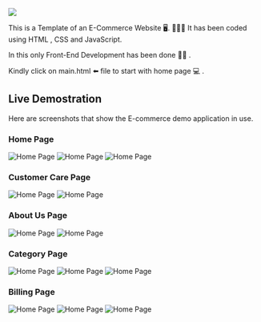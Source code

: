 <p>
  <a href="https://github.com/DenverCoder1/readme-typing-svg"><img src="https://readme-typing-svg.herokuapp.com?color=00FF00&lines=This+is+E-Commerce+Website;&center=true&width=500&height=100"></a>
                  </p>

<p>This is a Template of an E-Commerce Website 🖥. 👨🏽‍💻 It has been coded using HTML , CSS and JavaScript.</p>
<p>In this only Front-End Development has been done 👩‍💻 . </p>

<p>Kindly click on main.html ⬅️ file to start with home page 💻 .</p>

## Live Demostration

<p>Here are screenshots that show the E-commerce demo application in use.</p>

### Home Page
![Home Page](https://github.com/Kumar-laxmi/E-Commerse-Website/blob/main/SCREEN%20SHOTS/Screenshot%202021-08-14%20at%203.40.39%20PM.png?raw=true "Optional Title")
![Home Page](https://github.com/Kumar-laxmi/E-Commerse-Website/blob/main/SCREEN%20SHOTS/Screenshot%202021-08-14%20at%203.40.46%20PM.png?raw=true "Optional Title")
![Home Page](https://github.com/Kumar-laxmi/E-Commerse-Website/blob/main/SCREEN%20SHOTS/Screenshot%202021-08-14%20at%203.40.49%20PM.png?raw=true "Optional Title")

### Customer Care Page
![Home Page](https://github.com/Kumar-laxmi/E-Commerse-Website/blob/main/SCREEN%20SHOTS/Screenshot%202021-08-14%20at%203.41.22%20PM.png?raw=true "Optional Title")
![Home Page](https://github.com/Kumar-laxmi/E-Commerse-Website/blob/main/SCREEN%20SHOTS/Screenshot%202021-08-14%20at%203.41.29%20PM.png?raw=true "Optional Title")

### About Us Page
![Home Page](https://github.com/Kumar-laxmi/E-Commerse-Website/blob/main/SCREEN%20SHOTS/Screenshot%202021-08-14%20at%203.41.37%20PM.png?raw=true "Optional Title")
![Home Page](https://github.com/Kumar-laxmi/E-Commerse-Website/blob/main/SCREEN%20SHOTS/Screenshot%202021-08-14%20at%203.41.44%20PM.png?raw=true "Optional Title")

### Category Page
![Home Page](https://github.com/Kumar-laxmi/E-Commerse-Website/blob/main/SCREEN%20SHOTS/Screenshot%202021-08-14%20at%203.42.01%20PM.png?raw=true "Optional Title")
![Home Page](https://github.com/Kumar-laxmi/E-Commerse-Website/blob/main/SCREEN%20SHOTS/Screenshot%202021-08-14%20at%203.42.06%20PM.png?raw=true "Optional Title")
![Home Page](https://github.com/Kumar-laxmi/E-Commerse-Website/blob/main/SCREEN%20SHOTS/Screenshot%202021-08-14%20at%203.42.15%20PM.png?raw=true "Optional Title")

### Billing Page
![Home Page](https://github.com/Kumar-laxmi/E-Commerse-Website/blob/main/SCREEN%20SHOTS/Screenshot%202021-08-14%20at%203.42.46%20PM.png?raw=true "Optional Title")
![Home Page](https://github.com/Kumar-laxmi/E-Commerse-Website/blob/main/SCREEN%20SHOTS/Screenshot%202021-08-14%20at%203.42.49%20PM.png?raw=true "Optional Title")
![Home Page](https://github.com/Kumar-laxmi/E-Commerse-Website/blob/main/SCREEN%20SHOTS/Screenshot%202021-08-14%20at%203.42.52%20PM.png?raw=true "Optional Title")
